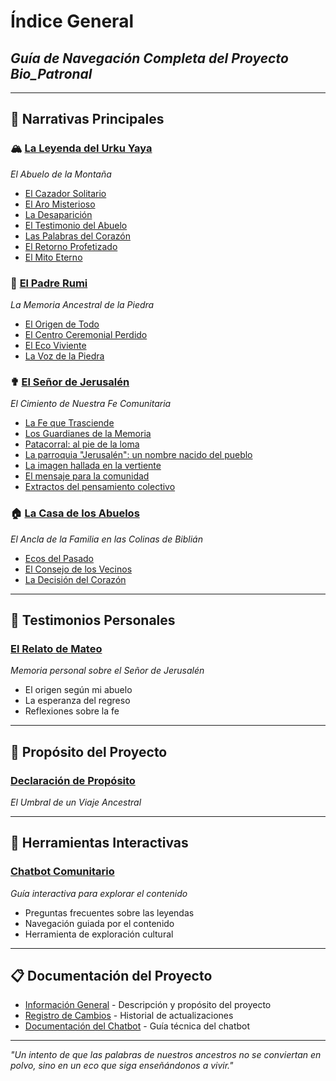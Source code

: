 # Índice General
## *Guía de Navegación Completa del Proyecto Bio_Patronal*

---

## 📖 **Narrativas Principales**

### 🏔️ [La Leyenda del Urku Yaya](./Relato.md#la-leyenda-del-urku-yaya)
*El Abuelo de la Montaña*
- [El Cazador Solitario](./Relato.md#el-cazador-solitario)
- [El Aro Misterioso](./Relato.md#el-aro-misterioso)
- [La Desaparición](./Relato.md#la-desaparición)
- [El Testimonio del Abuelo](./Relato.md#el-testimonio-del-abuelo)
- [Las Palabras del Corazón](./Relato.md#las-palabras-del-corazón)
- [El Retorno Profetizado](./Relato.md#el-retorno-profetizado)
- [El Mito Eterno](./Relato.md#el-mito-eterno)

### 🗿 [El Padre Rumi](./Relato.md#el-padre-rumi)
*La Memoria Ancestral de la Piedra*
- [El Origen de Todo](./Relato.md#el-origen-de-todo)
- [El Centro Ceremonial Perdido](./Relato.md#el-centro-ceremonial-perdido)
- [El Eco Viviente](./Relato.md#el-eco-viviente)
- [La Voz de la Piedra](./Relato.md#la-voz-de-la-piedra)

### ✟ [El Señor de Jerusalén](./Relato.md#el-señor-de-jerusalén)
*El Cimiento de Nuestra Fe Comunitaria*
- [La Fe que Trasciende](./Relato.md#la-fe-que-trasciende)
- [Los Guardianes de la Memoria](./Relato.md#los-guardianes-de-la-memoria)
- [Patacorral: al pie de la loma](./Relato.md#patacorral-al-pie-de-la-loma)
- [La parroquia "Jerusalén": un nombre nacido del pueblo](./Relato.md#la-parroquia-jerusalén-un-nombre-nacido-del-pueblo)
- [La imagen hallada en la vertiente](./Relato.md#la-imagen-hallada-en-la-vertiente)
- [El mensaje para la comunidad](./Relato.md#el-mensaje-para-la-comunidad)
- [Extractos del pensamiento colectivo](./Relato.md#extractos-del-pensamiento-colectivo)

### 🏠 [La Casa de los Abuelos](./Relato.md#la-casa-de-los-abuelos)
*El Ancla de la Familia en las Colinas de Biblián*
- [Ecos del Pasado](./Relato.md#ecos-del-pasado)
- [El Consejo de los Vecinos](./Relato.md#el-consejo-de-los-vecinos)
- [La Decisión del Corazón](./Relato.md#la-decisión-del-corazón)

---

## 👤 **Testimonios Personales**

### [El Relato de Mateo](./El_relato_de_Mateo.md)
*Memoria personal sobre el Señor de Jerusalén*
- El origen según mi abuelo
- La esperanza del regreso
- Reflexiones sobre la fe

---

## 🎯 **Propósito del Proyecto**

### [Declaración de Propósito](./Relato.md#declaración-de-propósito)
*El Umbral de un Viaje Ancestral*

---

## 🤖 **Herramientas Interactivas**

### [Chatbot Comunitario](./chatbot/)
*Guía interactiva para explorar el contenido*
- Preguntas frecuentes sobre las leyendas
- Navegación guiada por el contenido
- Herramienta de exploración cultural

---

## 📋 **Documentación del Proyecto**

- [Información General](./README.md) - Descripción y propósito del proyecto
- [Registro de Cambios](./CHANGELOG.md) - Historial de actualizaciones
- [Documentación del Chatbot](./chatbot/README.md) - Guía técnica del chatbot

---

*"Un intento de que las palabras de nuestros ancestros no se conviertan en polvo, sino en un eco que siga enseñándonos a vivir."*